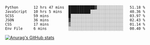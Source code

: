 <!--START_SECTION:waka-->

```text
Python       12 hrs 47 mins  ████████████▓░░░░░░░░░░░░   51.18 %
JavaScript   10 hrs 5 mins   ██████████░░░░░░░░░░░░░░░   40.36 %
SCSS         59 mins         █░░░░░░░░░░░░░░░░░░░░░░░░   03.97 %
JSON         36 mins         ▓░░░░░░░░░░░░░░░░░░░░░░░░   02.43 %
CSS          17 mins         ▒░░░░░░░░░░░░░░░░░░░░░░░░   01.14 %
Env File     6 mins          ░░░░░░░░░░░░░░░░░░░░░░░░░   00.40 %
```

<!--END_SECTION:waka-->

[![Anurag's GitHub stats](https://github-readme-stats.vercel.app/api?username=FelipeRistow&count_private=true&theme=synthwave)](https://github.com/anuraghazra/github-readme-stats)
